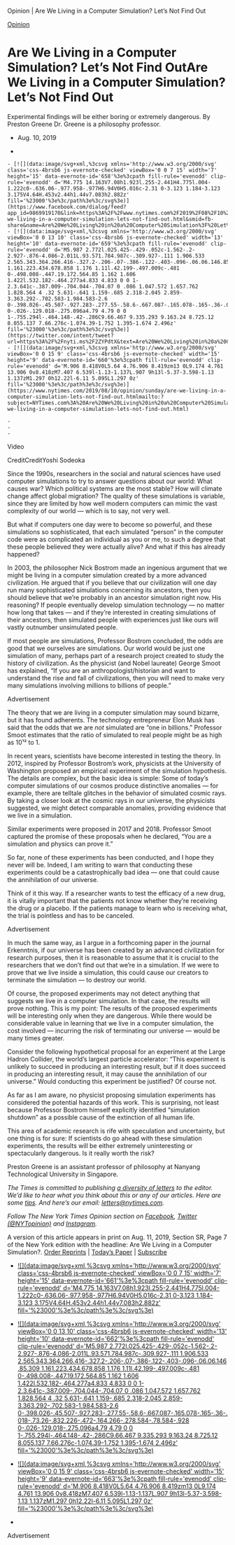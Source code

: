 Opinion | Are We Living in a Computer Simulation? Let’s Not Find Out

[Opinion](https://www.nytimes.com/pages/opinion/index.html)

# Are We Living in a Computer Simulation? Let’s Not Find OutAre We Living in a Computer Simulation? Let’s Not Find Out

Experimental findings will be either boring or extremely dangerous.
By Preston Greene
Dr. Greene is a philosophy professor.

- Aug. 10, 2019

-

    - [![](data:image/svg+xml,%3csvg xmlns='http://www.w3.org/2000/svg' class='css-4brsb6 js-evernote-checked' viewBox='0 0 7 15' width='7' height='15' data-evernote-id='658'%3e%3cpath fill-rule='evenodd' clip-rule='evenodd' d='M4.775 14.163V7.08h1.923l.255-2.441H4.775l.004-1.222c0-.636.06-.977.958-.977H6.94V0H5.016c-2.31 0-3.123 1.184-3.123 3.175V4.64H.453v2.44h1.44v7.083h2.882z' fill='%23000'%3e%3c/path%3e%3c/svg%3e)](https://www.facebook.com/dialog/feed?app_id=9869919170&link=https%3A%2F%2Fwww.nytimes.com%2F2019%2F08%2F10%2Fopinion%2Fsunday%2Fare-we-living-in-a-computer-simulation-lets-not-find-out.html&smid=fb-share&name=Are%20We%20Living%20in%20a%20Computer%20Simulation%3F%20Let%E2%80%99s%20Not%20Find%20Out&redirect_uri=https%3A%2F%2Fwww.facebook.com%2F)
    - [![](data:image/svg+xml,%3csvg xmlns='http://www.w3.org/2000/svg' viewBox='0 0 13 10' class='css-4brsb6 js-evernote-checked' width='13' height='10' data-evernote-id='659'%3e%3cpath fill-rule='evenodd' clip-rule='evenodd' d='M5.987 2.772l.025.425-.429-.052c-1.562-.2-2.927-.876-4.086-2.011L.93.571.784.987c-.309.927-.111 1.906.533 2.565.343.364.266.416-.327.2-.206-.07-.386-.122-.403-.096-.06.06.146.85.309 1.161.223.434.678.858 1.176 1.11l.42.199-.497.009c-.481 0-.498.008-.447.19.172.564.85 1.162 1.606 1.422l.532.182-.464.277a4.833 4.833 0 0 1-2.3.641c-.387.009-.704.044-.704.07 0 .086 1.047.572 1.657.762 1.828.564 4 .32 5.631-.641 1.159-.685 2.318-2.045 2.859-3.363.292-.702.583-1.984.583-2.6 0-.398.026-.45.507-.927.283-.277.55-.58.6-.667.087-.165.078-.165-.36-.018-.73.26-.832.226-.472-.164.266-.278.584-.78.584-.928 0-.026-.129.018-.275.096a4.79 4.79 0 0 1-.755.294l-.464.148-.42-.286C9.66.467 9.335.293 9.163.24 8.725.12 8.055.137 7.66.276c-1.074.39-1.752 1.395-1.674 2.496z' fill='%23000'%3e%3c/path%3e%3c/svg%3e)](https://twitter.com/intent/tweet?url=https%3A%2F%2Fnyti.ms%2F2ZYPdtX&text=Are%20We%20Living%20in%20a%20Computer%20Simulation%3F%20Let%E2%80%99s%20Not%20Find%20Out)
    - [![](data:image/svg+xml,%3csvg xmlns='http://www.w3.org/2000/svg' viewBox='0 0 15 9' class='css-4brsb6 js-evernote-checked' width='15' height='9' data-evernote-id='660'%3e%3cpath fill-rule='evenodd' clip-rule='evenodd' d='M.906 8.418V0L5.64 4.76.906 8.419zm13 0L9.174 4.761 13.906 0v8.418zM7.407 6.539l-1.13-1.137L.907 9h13l-5.37-3.598-1.13 1.137zM1.297 0h12.22l-6.11 5.095L1.297 0z' fill='%23000'%3e%3c/path%3e%3c/svg%3e)](https://www.nytimes.com/2019/08/10/opinion/sunday/are-we-living-in-a-computer-simulation-lets-not-find-out.htmlmailto:?subject=NYTimes.com%3A%20Are%20We%20Living%20in%20a%20Computer%20Simulation%3F%20Let%E2%80%99s%20Not%20Find%20Out&body=From%20The%20New%20York%20Times%3A%0A%0AAre%20We%20Living%20in%20a%20Computer%20Simulation%3F%20Let%E2%80%99s%20Not%20Find%20Out%0A%0AExperimental%20findings%20will%20be%20either%20boring%20or%20extremely%20dangerous.%0A%0Ahttps%3A%2F%2Fwww.nytimes.com%2F2019%2F08%2F10%2Fopinion%2Fsunday%2Fare-we-living-in-a-computer-simulation-lets-not-find-out.html)

    -
    -
    -
Video

CreditCreditYoshi Sodeoka

Since the 1990s, researchers in the social and natural sciences have used computer simulations to try to answer questions about our world: What causes war? Which political systems are the most stable? How will climate change affect global migration? The quality of these simulations is variable, since they are limited by how well modern computers can mimic the vast complexity of our world — which is to say, not very well.

But what if computers one day were to become so powerful, and these simulations so sophisticated, that each simulated “person” in the computer code were as complicated an individual as you or me, to such a degree that these people believed they were actually alive? And what if this has already happened?

In 2003, the philosopher Nick Bostrom made an ingenious argument that we might be living in a computer simulation created by a more advanced civilization. He argued that if you believe that our civilization will one day run many sophisticated simulations concerning its ancestors, then you should believe that we’re probably in an ancestor simulation right now. His reasoning? If people eventually develop simulation technology — no matter how long that takes — and if they’re interested in creating simulations of their ancestors, then simulated people with experiences just like ours will vastly outnumber unsimulated people.

If most people are simulations, Professor Bostrom concluded, the odds are good that we ourselves are simulations. Our world would be just one simulation of many, perhaps part of a research project created to study the history of civilization. As the physicist (and Nobel laureate) George Smoot has explained, “If you are an anthropologist/historian and want to understand the rise and fall of civilizations, then you will need to make very many simulations involving millions to billions of people.”

Advertisement

The theory that we are living in a computer simulation may sound bizarre, but it has found adherents. The technology entrepreneur Elon Musk has said that the odds that we are *not* simulated are “one in billions.” Professor Smoot estimates that the ratio of simulated to real people might be as high as 10¹² to 1.

In recent years, scientists have become interested in testing the theory. In 2012, inspired by Professor Bostrom’s work, physicists at the University of Washington proposed an empirical experiment of the simulation hypothesis. The details are complex, but the basic idea is simple: Some of today’s computer simulations of our cosmos produce distinctive anomalies — for example, there are telltale glitches in the behavior of simulated cosmic rays. By taking a closer look at the cosmic rays in our universe, the physicists suggested, we might detect comparable anomalies, providing evidence that we live in a simulation.

Similar experiments were proposed in 2017 and 2018. Professor Smoot captured the promise of these proposals when he declared, “You are a simulation and physics can prove it.”

So far, none of these experiments has been conducted, and I hope they never will be. Indeed, I am writing to warn that conducting these experiments could be a catastrophically bad idea — one that could cause the annihilation of our universe.

Think of it this way. If a researcher wants to test the efficacy of a new drug, it is vitally important that the patients not know whether they’re receiving the drug or a placebo. If the patients manage to learn who is receiving what, the trial is pointless and has to be canceled.

Advertisement

In much the same way, as I argue in a forthcoming paper in the journal Erkenntnis, if our universe has been created by an advanced civilization for research purposes, then it is reasonable to assume that it is crucial to the researchers that we don’t find out that we’re in a simulation. If we were to prove that we live inside a simulation, this could cause our creators to terminate the simulation — to destroy our world.

Of course, the proposed experiments may not detect anything that suggests we live in a computer simulation. In that case, the results will prove nothing. This is my point: The results of the proposed experiments will be interesting only when they are dangerous. While there would be considerable value in learning that we live in a computer simulation, the cost involved — incurring the risk of terminating our universe — would be many times greater.

Consider the following hypothetical proposal for an experiment at the Large Hadron Collider, the world’s largest particle accelerator: “This experiment is unlikely to succeed in producing an interesting result, but if it does succeed in producing an interesting result, it may cause the annihilation of our universe.” Would conducting this experiment be justified? Of course not.

As far as I am aware, no physicist proposing simulation experiments has considered the potential hazards of this work. This is surprising, not least because Professor Bostrom himself explicitly identified “simulation shutdown” as a possible cause of the extinction of all human life.

This area of academic research is rife with speculation and uncertainty, but one thing is for sure: If scientists do go ahead with these simulation experiments, the results will be either extremely uninteresting or spectacularly dangerous. Is it really worth the risk?

Preston Greene is an assistant professor of philosophy at Nanyang Technological University in Singapore.

*The Times is committed to publishing *[*a diversity of letters*](https://www.nytimes.com/2019/01/31/opinion/letters/letters-to-editor-new-york-times-women.html)* to the editor. We’d like to hear what you think about this or any of our articles. Here are some *[*tips*](https://help.nytimes.com/hc/en-us/articles/115014925288-How-to-submit-a-letter-to-the-editor)*. And here’s our email: *[*letters@nytimes.com*](https://www.nytimes.com/2019/08/10/opinion/sunday/are-we-living-in-a-computer-simulation-lets-not-find-out.htmlmailto:letters@nytimes.com)*.*

*Follow The New York Times Opinion section on *[*Facebook*](https://www.facebook.com/nytopinion)*, *[*Twitter (@NYTopinion)*](http://twitter.com/NYTOpinion)* and *[*Instagram*](https://www.instagram.com/nytopinion/)*.*

A version of this article appears in print on Aug. 11, 2019, Section SR, Page 7 of the New York edition with the headline: Are We Living in a Computer Simulation?. [Order Reprints](http://www.nytreprints.com/) | [Today’s Paper](http://www.nytimes.com/pages/todayspaper/index.html) | [Subscribe](https://www.nytimes.com/subscriptions/Multiproduct/lp8HYKU.html?campaignId=48JQY)

- [![](data:image/svg+xml,%3csvg xmlns='http://www.w3.org/2000/svg' class='css-4brsb6 js-evernote-checked' viewBox='0 0 7 15' width='7' height='15' data-evernote-id='661'%3e%3cpath fill-rule='evenodd' clip-rule='evenodd' d='M4.775 14.163V7.08h1.923l.255-2.441H4.775l.004-1.222c0-.636.06-.977.958-.977H6.94V0H5.016c-2.31 0-3.123 1.184-3.123 3.175V4.64H.453v2.44h1.44v7.083h2.882z' fill='%23000'%3e%3c/path%3e%3c/svg%3e)](https://www.facebook.com/dialog/feed?app_id=9869919170&link=https%3A%2F%2Fwww.nytimes.com%2F2019%2F08%2F10%2Fopinion%2Fsunday%2Fare-we-living-in-a-computer-simulation-lets-not-find-out.html&smid=fb-share&name=Are%20We%20Living%20in%20a%20Computer%20Simulation%3F%20Let%E2%80%99s%20Not%20Find%20Out&redirect_uri=https%3A%2F%2Fwww.facebook.com%2F)
- [![](data:image/svg+xml,%3csvg xmlns='http://www.w3.org/2000/svg' viewBox='0 0 13 10' class='css-4brsb6 js-evernote-checked' width='13' height='10' data-evernote-id='662'%3e%3cpath fill-rule='evenodd' clip-rule='evenodd' d='M5.987 2.772l.025.425-.429-.052c-1.562-.2-2.927-.876-4.086-2.011L.93.571.784.987c-.309.927-.111 1.906.533 2.565.343.364.266.416-.327.2-.206-.07-.386-.122-.403-.096-.06.06.146.85.309 1.161.223.434.678.858 1.176 1.11l.42.199-.497.009c-.481 0-.498.008-.447.19.172.564.85 1.162 1.606 1.422l.532.182-.464.277a4.833 4.833 0 0 1-2.3.641c-.387.009-.704.044-.704.07 0 .086 1.047.572 1.657.762 1.828.564 4 .32 5.631-.641 1.159-.685 2.318-2.045 2.859-3.363.292-.702.583-1.984.583-2.6 0-.398.026-.45.507-.927.283-.277.55-.58.6-.667.087-.165.078-.165-.36-.018-.73.26-.832.226-.472-.164.266-.278.584-.78.584-.928 0-.026-.129.018-.275.096a4.79 4.79 0 0 1-.755.294l-.464.148-.42-.286C9.66.467 9.335.293 9.163.24 8.725.12 8.055.137 7.66.276c-1.074.39-1.752 1.395-1.674 2.496z' fill='%23000'%3e%3c/path%3e%3c/svg%3e)](https://twitter.com/intent/tweet?url=https%3A%2F%2Fnyti.ms%2F2ZYPdtX&text=Are%20We%20Living%20in%20a%20Computer%20Simulation%3F%20Let%E2%80%99s%20Not%20Find%20Out)
- [![](data:image/svg+xml,%3csvg xmlns='http://www.w3.org/2000/svg' viewBox='0 0 15 9' class='css-4brsb6 js-evernote-checked' width='15' height='9' data-evernote-id='663'%3e%3cpath fill-rule='evenodd' clip-rule='evenodd' d='M.906 8.418V0L5.64 4.76.906 8.419zm13 0L9.174 4.761 13.906 0v8.418zM7.407 6.539l-1.13-1.137L.907 9h13l-5.37-3.598-1.13 1.137zM1.297 0h12.22l-6.11 5.095L1.297 0z' fill='%23000'%3e%3c/path%3e%3c/svg%3e)](https://www.nytimes.com/2019/08/10/opinion/sunday/are-we-living-in-a-computer-simulation-lets-not-find-out.htmlmailto:?subject=NYTimes.com%3A%20Are%20We%20Living%20in%20a%20Computer%20Simulation%3F%20Let%E2%80%99s%20Not%20Find%20Out&body=From%20The%20New%20York%20Times%3A%0A%0AAre%20We%20Living%20in%20a%20Computer%20Simulation%3F%20Let%E2%80%99s%20Not%20Find%20Out%0A%0AExperimental%20findings%20will%20be%20either%20boring%20or%20extremely%20dangerous.%0A%0Ahttps%3A%2F%2Fwww.nytimes.com%2F2019%2F08%2F10%2Fopinion%2Fsunday%2Fare-we-living-in-a-computer-simulation-lets-not-find-out.html)

-

Advertisement